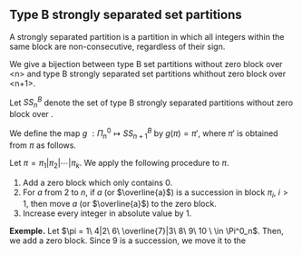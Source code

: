 ## Type B strongly separated set partitions
A strongly separated partition is a partition in which all integers within the same block are non-consecutive, regardless of their sign.

We give a bijection between type B set partitions without zero block over \<n> and type B strongly separated set partitions whithout zero block over <n+1>.

Let $SS^B_n$ denote the set of type B strongly separated partitions without zero block over <n>.

We define the map $g\ : \Pi^0_n \mapsto SS^B_{n+1}$ by $g(\pi) = \pi'$, where $\pi'$ is obtained from $\pi$ as follows.

Let $\pi = \pi_1 | \pi_2 | \cdots | \pi_k$. We apply the following procedure to $\pi$.

1. Add a zero block which only contains $0$.
2. For $a$ from $2$ to $n$, if $a$ (or $\overline{a}$) is a succession in block $\pi_i$, $i>1$, then move $a$ (or $\overline{a}$) to the zero block.
3. Increase every integer in absolute value by $1$.

**Exemple.** Let $\pi = 1\ 4|2\ 6\ \overline{7}|3\ 8\ 9\ 10 \ \in \Pi^0_n$. Then, we add a zero block. Since 9 is a succession, we move it to the 

